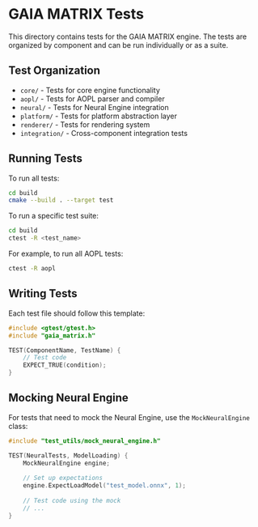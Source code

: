 # GAIA MATRIX Tests

This directory contains tests for the GAIA MATRIX engine. The tests are organized by component and can be run individually or as a suite.

## Test Organization

- `core/` - Tests for core engine functionality
- `aopl/` - Tests for AOPL parser and compiler
- `neural/` - Tests for Neural Engine integration
- `platform/` - Tests for platform abstraction layer
- `renderer/` - Tests for rendering system
- `integration/` - Cross-component integration tests

## Running Tests

To run all tests:

```bash
cd build
cmake --build . --target test
```

To run a specific test suite:

```bash
cd build
ctest -R <test_name>
```

For example, to run all AOPL tests:

```bash
ctest -R aopl
```

## Writing Tests

Each test file should follow this template:

```cpp
#include <gtest/gtest.h>
#include "gaia_matrix.h"

TEST(ComponentName, TestName) {
    // Test code
    EXPECT_TRUE(condition);
}
```

## Mocking Neural Engine

For tests that need to mock the Neural Engine, use the `MockNeuralEngine` class:

```cpp
#include "test_utils/mock_neural_engine.h"

TEST(NeuralTests, ModelLoading) {
    MockNeuralEngine engine;
    
    // Set up expectations
    engine.ExpectLoadModel("test_model.onnx", 1);
    
    // Test code using the mock
    // ...
}
```